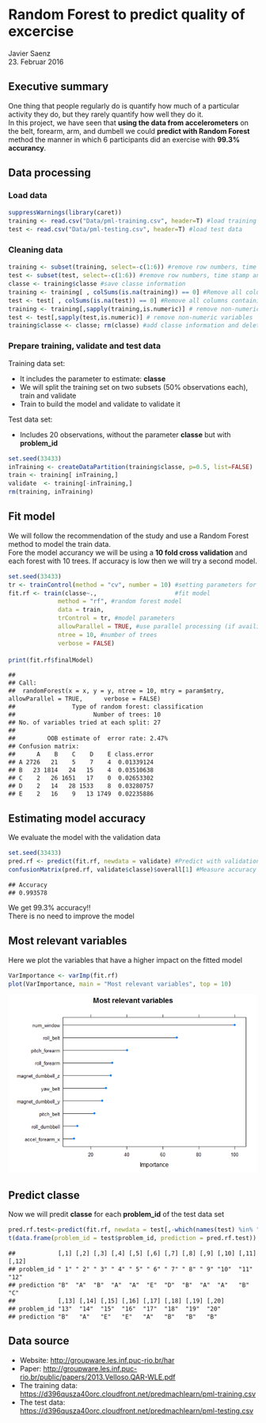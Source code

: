 # Random Forest to predict quality of excercise
Javier Saenz  
23. Februar 2016  

## Executive summary
One thing that people regularly do is quantify how much of a particular activity they do, but they rarely quantify how well they do it.  
In this project, we have seen that **using the data from accelerometers** on the belt, forearm, arm, and dumbell we could **predict with Random Forest** method the manner in which 6 participants did an exercise with **99.3% accurancy**.

## Data processing
### Load data

```r
suppressWarnings(library(caret))
training <- read.csv("Data/pml-training.csv", header=T) #load training data
test <- read.csv("Data/pml-testing.csv", header=T) #load test data
```
### Cleaning data

```r
training <- subset(training, select=-c(1:6)) #remove row numbers, time stamp and user names
test <- subset(test, select=-c(1:6)) #remove row numbers, time stamp and user names
classe <- training$classe #save classe information
training <- training[ , colSums(is.na(training)) == 0] #Remove all columns containing at least one NA
test <- test[ , colSums(is.na(test)) == 0] #Remove all columns containing at least one NA
training <- training[,sapply(training,is.numeric)] # remove non-numeric variables
test <- test[,sapply(test,is.numeric)] # remove non-numeric variables
training$classe <- classe; rm(classe) #add classe information and delete variable
```

### Prepare training, validate and test data
Training data set:
-  It includes the parameter to estimate: **classe**
-  We will split the training set on two subsets (50% observations each), train and validate  
-  Train to build the model and validate to validate it  

Test data set:
-  Includes 20 observations, without the parameter **classe** but with **problem_id**


```r
set.seed(33433)
inTraining <- createDataPartition(training$classe, p=0.5, list=FALSE)
train <- training[ inTraining,]
validate  <- training[-inTraining,]
rm(training, inTraining)
```

## Fit model
We will follow the recommendation of the study and use a Random Forest method to model the train data.  
Fore the model accurancy we will be using a **10 fold cross validation** and each forest with 10 trees. 
If accuracy is low then we will try a second model.


```r
set.seed(33433)
tr <- trainControl(method = "cv", number = 10) #setting parameters for the model
fit.rf <- train(classe~.,                      #fit model
              method = "rf", #random forest model
              data = train, 
              trControl = tr, #model parameters
              allowParallel = TRUE, #use parallel processing (if availible)
              ntree = 10, #number of trees
              verbose = FALSE)

print(fit.rf$finalModel)
```

```
## 
## Call:
##  randomForest(x = x, y = y, ntree = 10, mtry = param$mtry, allowParallel = TRUE,      verbose = FALSE) 
##                Type of random forest: classification
##                      Number of trees: 10
## No. of variables tried at each split: 27
## 
##         OOB estimate of  error rate: 2.47%
## Confusion matrix:
##      A    B    C    D    E class.error
## A 2726   21    5    7    4  0.01339124
## B   23 1814   24   15    4  0.03510638
## C    2   26 1651   17    0  0.02653302
## D    2   14   28 1533    8  0.03280757
## E    2   16    9   13 1749  0.02235886
```
## Estimating model accuracy
We evaluate the model with the validation data


```r
set.seed(33433)
pred.rf <- predict(fit.rf, newdata = validate) #Predict with validation data
confusionMatrix(pred.rf, validate$classe)$overall[1] #Measure accuracy with validation data
```

```
## Accuracy 
## 0.993578
```
We get 99.3% accuracy!!  
There is no need to improve the model


## Most relevant variables
Here we plot the variables that have a higher impact on the fitted model

```r
VarImportance <- varImp(fit.rf)
plot(VarImportance, main = "Most relevant variables", top = 10)
```

![](index_files/figure-html/unnamed-chunk-6-1.png)

## Predict classe
Now we will predit **classe** for each **problem_id** of the test data set


```r
pred.rf.test<-predict(fit.rf, newdata = test[,-which(names(test) %in% "problem_id")])
t(data.frame(problem_id = test$problem_id, prediction = pred.rf.test))
```

```
##            [,1] [,2] [,3] [,4] [,5] [,6] [,7] [,8] [,9] [,10] [,11] [,12]
## problem_id " 1" " 2" " 3" " 4" " 5" " 6" " 7" " 8" " 9" "10"  "11"  "12" 
## prediction "B"  "A"  "B"  "A"  "A"  "E"  "D"  "B"  "A"  "A"   "B"   "C"  
##            [,13] [,14] [,15] [,16] [,17] [,18] [,19] [,20]
## problem_id "13"  "14"  "15"  "16"  "17"  "18"  "19"  "20" 
## prediction "B"   "A"   "E"   "E"   "A"   "B"   "B"   "B"
```

## Data source
- Website: http://groupware.les.inf.puc-rio.br/har  
- Paper: http://groupware.les.inf.puc-rio.br/public/papers/2013.Velloso.QAR-WLE.pdf  
- The training data: https://d396qusza40orc.cloudfront.net/predmachlearn/pml-training.csv  
- The test data: https://d396qusza40orc.cloudfront.net/predmachlearn/pml-testing.csv  
